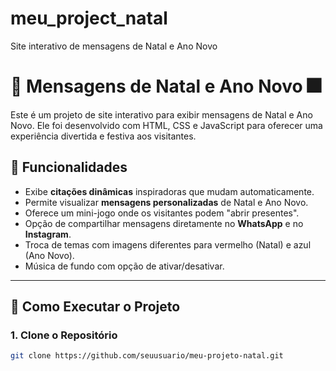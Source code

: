 # meu_project_natal
Site interativo de mensagens de Natal e Ano Novo

# 🎄 Mensagens de Natal e Ano Novo 🎆

Este é um projeto de site interativo para exibir mensagens de Natal e Ano Novo. Ele foi desenvolvido com HTML, CSS e JavaScript para oferecer uma experiência divertida e festiva aos visitantes.

## 🌟 Funcionalidades

- Exibe **citações dinâmicas** inspiradoras que mudam automaticamente.
- Permite visualizar **mensagens personalizadas** de Natal e Ano Novo.
- Oferece um mini-jogo onde os visitantes podem "abrir presentes".
- Opção de compartilhar mensagens diretamente no **WhatsApp** e no **Instagram**.
- Troca de temas com imagens diferentes para vermelho (Natal) e azul (Ano Novo).
- Música de fundo com opção de ativar/desativar.

---

## 🚀 Como Executar o Projeto

### 1. **Clone o Repositório**
```bash
git clone https://github.com/seuusuario/meu-projeto-natal.git

